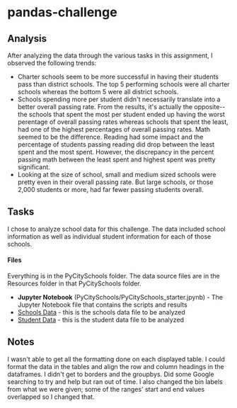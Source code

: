 # pandas-challenge

## Analysis

After analyzing the data through the various tasks in this assignment, I observed the following trends:

* Charter schools seem to be more successful in having their students pass than district schools. The top 5 performing schools were all charter schools whereas the bottom 5 were all district schools.
* Schools spending more per student didn't necessarily translate into a better overall passing rate. From the results, it's actually the opposite--the schools that spent the most per student ended up having the worst perentage of overall passing rates whereas schools that spent the least, had one of the highest percentages of overall passing rates. Math seemed to be the difference. Reading had some impact and the percentage of students passing reading did drop between the least spent and the most spent. However, the discrepancy in the percent passing math between the least spent and highest spent was pretty significant.
* Looking at the size of school, small and medium sized schools were pretty even in their overall passing rate. But large schools, or those 2,000 students or more, had far fewer passing students overall.


## Tasks

I chose to analyze school data for this challenge. The data included school information as well as individual student information for each of those schools.

#### Files

Everything is in the PyCitySchools folder. The data source files are in the Resources folder in that PyCitySchools folder.

* **Jupyter Notebook** (PyCitySchools/PyCitySchools_starter.jpynb) - The Jupyter Notebook file that contains the scripts and results
* [Schools Data](PyCitySchools/Resources/schools_complete.csv) - this is the schools data file to be analyzed
* [Student Data](PyCitySchools/Resources/students_complete.csv) - this is the student data file to be analyzed


## Notes

I wasn't able to get all the formatting done on each displayed table. I could format the data in the tables and align the row and column headings in the dataframes. I didn't get to borders and the groupbys. Did some Google searching to try and help but ran out of time. I also changed the bin labels from what we were given; some of the ranges' start and end values overlapped so I changed that.
